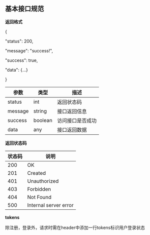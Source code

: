

## **基本接口规范**

**返回格式**

{

 "status": 200,

 "message": "success!",

 "success": true,

 "data": {...}

}

| 参数    | 类型    | 描述             |
| ------- | ------- | ---------------- |
| status  | int     | 返回状态码       |
| message | string  | 接口返回信息     |
| success | boolean | 访问接口是否成功 |
| data    | any     | 接口返回数据     |

**返回状态码**

| 状态码 | 说明                  |
| ------ | --------------------- |
| 200    | OK                    |
| 201    | Created               |
| 401    | Unauthorized          |
| 403    | Forbidden             |
| 404    | Not Found             |
| 500    | Internal server error |

**tokens**

除注册，登录外，请求时需在header中添加一行tokens标识用户登录状态

